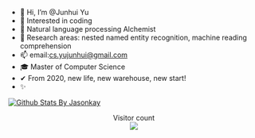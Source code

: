 - 👋 Hi, I’m @Junhui Yu
- 👀 Interested in coding
- 🌱 Natural language processing Alchemist
- 💞️ Research areas: nested named entity recognition, machine reading comprehension
- 📫 email:cs.yujunhui@gmail.com
- 🎓 Master of Computer Science
- ✔  From 2020, new life, new warehouse, new start!
- ✨ 

<!---
    Master of Computer Science
--->
[![Github Stats By Jasonkay](https://github-readme-stats.vercel.app/api?username=yujunhuics&show_icons=true&title_color=0366d6&icon_color=ffc83d&text_color=24292e&bg_color=fff)](https://github.com/yujunhuics/)

<p align="center"> 
  Visitor count<br>
  <img src="https://profile-counter.glitch.me/yujunhuics/count.svg" />
</p>
